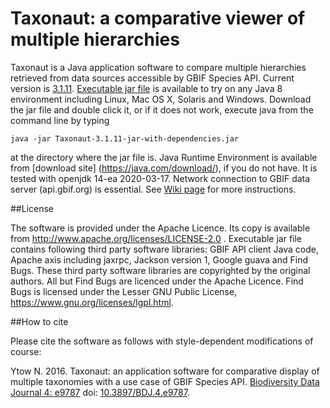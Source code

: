 # Taxonaut: a comparative viewer of multiple hierarchies

Taxonaut is a Java application software to compare multiple hierarchies retrieved from data sources
accessible by GBIF Species API.  Current version is [3.1.11](https://github.com/nomencurator/taxonaut/releases/tag/3.1.11).
[Executable jar file](https://github.com/nomencurator/taxonaut/releases/download/3.1.11/Taxonaut-3.1.11-jar-with-dependencies.jar) is available to try on any Java 8 environment including Linux, Mac OS X, Solaris and Windows.
Download the jar file and double click it, or if it does not work, execute java from the command line by typing
```
java -jar Taxonaut-3.1.11-jar-with-dependencies.jar
```
at the directory where the jar file is.  Java Runtime Environment is available from [download site] (https://java.com/download/), if you do not have.  It is tested with openjdk 14-ea 2020-03-17.  Network connection to GBIF data server (api.gbif.org) is essential.   See [Wiki page](https://github.com/nomencurator/taxonaut/wiki) for more instructions.

##License

The software is provided under the Apache Licence.  Its copy is available from http://www.apache.org/licenses/LICENSE-2.0 .
Executable jar file contains following third party software libraries: GBIF API client Java code, Apache axis including jaxrpc, Jackson version 1, Google guava and Find Bugs.  These third party software libraries are copyrighted by the original authors. All but Find Bugs are licenced under the Apache Licence.  Find Bugs is licensed under  the Lesser GNU Public License, https://www.gnu.org/licenses/lgpl.html.

##How to cite

Please cite the software as follows with style-dependent modifications of course:

Ytow N. 2016.  Taxonaut: an application software for comparative display of multiple taxonomies with a use case of GBIF Species API.  [Biodiversity Data Journal 4: e9787](http://bdj.pensoft.net/articles.php?id=9787) doi: [10.3897/BDJ.4.e9787](http://dx.doi.org/10.3897/BDJ.4.e9787).
